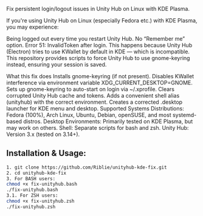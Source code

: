 Fix persistent login/logout issues in Unity Hub on Linux with KDE Plasma. 

If you're using Unity Hub on Linux (especially Fedora etc.) with KDE Plasma, you may experience:

Being logged out every time you restart Unity Hub.
No “Remember me” option.
Error 51: InvalidToken after login.
This happens because Unity Hub (Electron) tries to use KWallet by default in KDE — which is incompatible.
This repository provides scripts to force Unity Hub to use gnome-keyring instead, ensuring your session is saved.

What this fix does
Installs gnome-keyring (if not present).
Disables KWallet interference via environment variable XDG_CURRENT_DESKTOP=GNOME.
Sets up gnome-keyring to auto-start on login via ~/.xprofile.
Clears corrupted Unity Hub cache and tokens.
Adds a convenient shell alias (unityhub) with the correct environment.
Creates a corrected .desktop launcher for KDE menu and desktop.
Supported Systems
Distributions: Fedora (100%), Arch Linux, Ubuntu, Debian, openSUSE, and most systemd-based distros.
Desktop Environments: Primarily tested on KDE Plasma, but may work on others.
Shell: Separate scripts for bash and zsh.
Unity Hub: Version 3.x (tested on 3.14+).

## Installation & Usage:

```bash
1. git clone https://github.com/Riblie/unityhub-kde-fix.git
2. cd unityhub-kde-fix
3. For BASH users: 
chmod +x fix-unityhub.bash 
./fix-unityhub.bash
3.1. For ZSH users:
chmod +x fix-unityhub.zsh
./fix-unityhub.zsh

